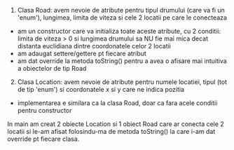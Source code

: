 1) Clasa Road: avem nevoie de atribute pentru tipul drumului (care va fi un 'enum'), lungimea, limita de viteza si cele 2 locatii pe care le conecteaza
  - am un constructor care va initializa toate aceste atribute, cu 2 conditii: limita de viteza > 0 si lungimea drumului sa NU fie mai mica decat distanta
    euclidiana dintre coordonatele celor 2 locatii
  - am adaugat settere/gettere pt fiecare atribut
  - am dat override la metoda toString() pentru a avea o afisare mai intuitiva a obiectelor de tip Road

2) Clasa Location: avem nevoie de atribute pentru numele locatiei, tipul (tot de tip 'enum') si coordonatele x si y care ne indica pozitia
  - implementarea e similara ca la clasa Road, doar ca fara acele conditii pentru constructor

In main am creat 2 obiecte Location si 1 obiect Road care ar conecta cele 2 locatii si le-am afisat folosindu-ma de metoda toString() la care i-am dat override 
pt fiecare clasa.

